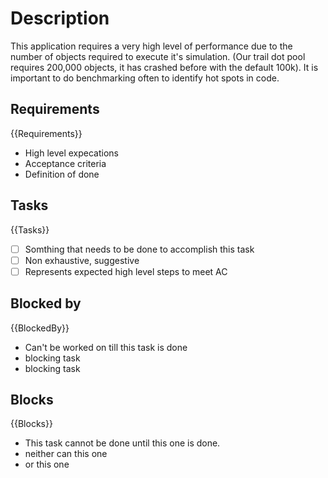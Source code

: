 # Description

This application requires a very high level of performance due to the number of objects required to execute it's simulation. (Our trail dot pool requires 200,000 objects, it has crashed before with the default 100k). It is important to do benchmarking often to identify hot spots in code.

## Requirements

{{Requirements}}
- High level expecations
- Acceptance criteria
- Definition of done

## Tasks 

{{Tasks}}

- [ ] Somthing that needs to be done to accomplish this task
- [ ] Non exhaustive, suggestive
- [ ] Represents expected high level steps to meet AC
## Blocked by 

{{BlockedBy}}

- Can't be worked on till this task is done
- blocking task
- blocking task

## Blocks

{{Blocks}}

- This task cannot be done until this one is done.
- neither can this one
- or this one